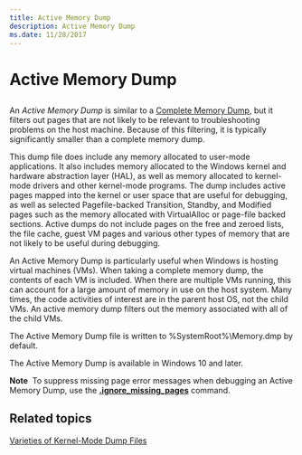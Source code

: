 ```yaml
---
title: Active Memory Dump
description: Active Memory Dump
ms.date: 11/28/2017
---
```


# Active Memory Dump


## <span id="ddk_kernel_memory_dump_dbg"></span><span id="DDK_KERNEL_MEMORY_DUMP_DBG"></span>


An *Active Memory Dump* is similar to a [Complete Memory Dump](complete-memory-dump.md), but it filters out pages that are not likely to be relevant to troubleshooting problems on the host machine. Because of this filtering, it is typically significantly smaller than a complete memory dump. 

This dump file does include any memory allocated to user-mode applications. It also includes memory allocated to the Windows kernel and hardware abstraction layer (HAL), as well as memory allocated to kernel-mode drivers and other kernel-mode programs. The dump includes active pages mapped into the kernel or user space that are useful for debugging, as well as selected Pagefile-backed Transition, Standby, and Modified pages such as the memory allocated with VirtualAlloc or page-file backed sections. Active dumps do not include pages on the free and zeroed lists, the file cache, guest VM pages and various other types of memory that are not likely to be useful during debugging. 

An Active Memory Dump is particularly useful when Windows is hosting virtual machines (VMs). When taking a complete memory dump, the contents of each VM is included. When there are multiple VMs running, this can account for a large amount of memory in use on the host system. Many times, the code activities of interest are in the parent host OS, not the child VMs. An active memory dump filters out the memory associated with all of the child VMs. 

The Active Memory Dump file is written to %SystemRoot%\\Memory.dmp by default.

The Active Memory Dump is available in Windows 10 and later.

**Note**  To suppress missing page error messages when debugging an Active Memory Dump, use the [**.ignore\_missing\_pages**](-ignore-missing-pages--suppress-missing-page-errors-.md) command.

 

## <span id="related_topics"></span>Related topics


[Varieties of Kernel-Mode Dump Files](varieties-of-kernel-mode-dump-files.md)

 

 






